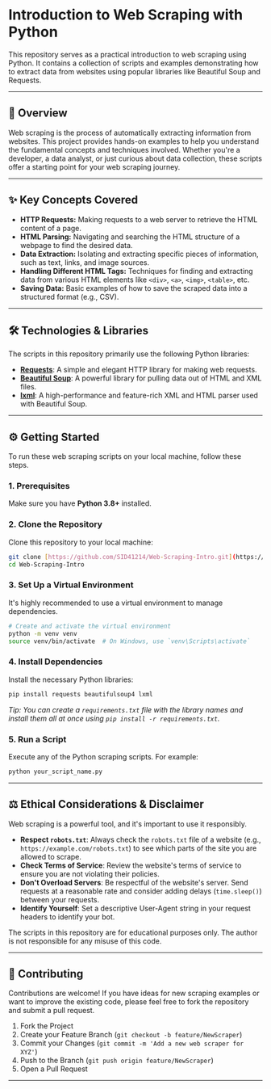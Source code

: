 # Introduction to Web Scraping with Python

This repository serves as a practical introduction to web scraping using Python. It contains a collection of scripts and examples demonstrating how to extract data from websites using popular libraries like Beautiful Soup and Requests.

---

## 📖 Overview

Web scraping is the process of automatically extracting information from websites. This project provides hands-on examples to help you understand the fundamental concepts and techniques involved. Whether you're a developer, a data analyst, or just curious about data collection, these scripts offer a starting point for your web scraping journey.

---

## ✨ Key Concepts Covered

* **HTTP Requests:** Making requests to a web server to retrieve the HTML content of a page.
* **HTML Parsing:** Navigating and searching the HTML structure of a webpage to find the desired data.
* **Data Extraction:** Isolating and extracting specific pieces of information, such as text, links, and image sources.
* **Handling Different HTML Tags:** Techniques for finding and extracting data from various HTML elements like `<div>`, `<a>`, `<img>`, `<table>`, etc.
* **Saving Data:** Basic examples of how to save the scraped data into a structured format (e.g., CSV).

---

## 🛠️ Technologies & Libraries

The scripts in this repository primarily use the following Python libraries:

* **[Requests](https://requests.readthedocs.io/en/latest/)**: A simple and elegant HTTP library for making web requests.
* **[Beautiful Soup](https://www.crummy.com/software/BeautifulSoup/bs4/doc/)**: A powerful library for pulling data out of HTML and XML files.
* **[lxml](https://lxml.de/)**: A high-performance and feature-rich XML and HTML parser used with Beautiful Soup.

---

## ⚙️ Getting Started

To run these web scraping scripts on your local machine, follow these steps.

### 1. Prerequisites

Make sure you have **Python 3.8+** installed.

### 2. Clone the Repository

Clone this repository to your local machine:
```bash
git clone [https://github.com/SID41214/Web-Scraping-Intro.git](https://github.com/SID41214/Web-Scraping-Intro.git)
cd Web-Scraping-Intro
```

### 3. Set Up a Virtual Environment

It's highly recommended to use a virtual environment to manage dependencies.
```bash
# Create and activate the virtual environment
python -m venv venv
source venv/bin/activate  # On Windows, use `venv\Scripts\activate`
```

### 4. Install Dependencies

Install the necessary Python libraries:
```bash
pip install requests beautifulsoup4 lxml
```
*Tip: You can create a `requirements.txt` file with the library names and install them all at once using `pip install -r requirements.txt`.*

### 5. Run a Script

Execute any of the Python scraping scripts. For example:
```bash
python your_script_name.py
```

---

## ⚖️ Ethical Considerations & Disclaimer

Web scraping is a powerful tool, and it's important to use it responsibly.

* **Respect `robots.txt`**: Always check the `robots.txt` file of a website (e.g., `https://example.com/robots.txt`) to see which parts of the site you are allowed to scrape.
* **Check Terms of Service**: Review the website's terms of service to ensure you are not violating their policies.
* **Don't Overload Servers**: Be respectful of the website's server. Send requests at a reasonable rate and consider adding delays (`time.sleep()`) between your requests.
* **Identify Yourself**: Set a descriptive User-Agent string in your request headers to identify your bot.

The scripts in this repository are for educational purposes only. The author is not responsible for any misuse of this code.

---

## 🤝 Contributing

Contributions are welcome! If you have ideas for new scraping examples or want to improve the existing code, please feel free to fork the repository and submit a pull request.

1.  Fork the Project
2.  Create your Feature Branch (`git checkout -b feature/NewScraper`)
3.  Commit your Changes (`git commit -m 'Add a new web scraper for XYZ'`)
4.  Push to the Branch (`git push origin feature/NewScraper`)
5.  Open a Pull Request

---

